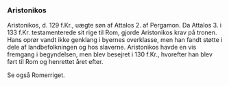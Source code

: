 ### Aristonikos


Aristonikos, d. 129 f.Kr., uægte søn af Attalos 2. af Pergamon. Da Attalos 3. i 133 f.Kr. testamenterede sit rige til Rom, gjorde Aristonikos krav på tronen. Hans oprør vandt ikke genklang i byernes overklasse, men han fandt støtte i dele af landbefolkningen og hos slaverne. Aristonikos havde en vis fremgang i begyndelsen, men blev besejret i 130 f.Kr., hvorefter han blev ført til Rom og henrettet året efter.

Se også Romerriget.
